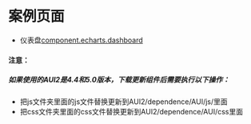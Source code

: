 # 案例页面 
 - 仪表盘[component.echarts.dashboard](https://www.awebide.com/testCase/#/echartDashboard/Demo/Echarts/echartDashboard?title=%E4%BB%AA%E8%A1%A8%E7%9B%98&pageId=echartDashboard)


#### 注意：
##### 如果使用的AUI2是4.4和5.0版本，下载更新组件后需要执行以下操作：
- 把js文件夹里面的js文件替换更新到AUI2/dependence/AUI/js/里面
- 把css文件夹里面的css文件替换更新到AUI2/dependence/AUI/css里面